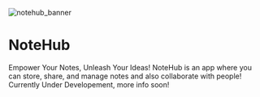 ![notehub_banner](https://github.com/NoteHubApp/.github/assets/92243459/ce8fa726-5e44-4df4-97f3-11d08a0a6e07)

# NoteHub

Empower Your Notes, Unleash Your Ideas! NoteHub is an app where you can store, share, and manage notes and also collaborate with people! Currently Under Developement, more info soon!


